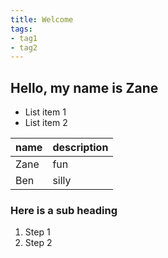 ```yaml
---
title: Welcome
tags:
- tag1
- tag2
---
```


## Hello, my name is Zane
* List item 1
* List item 2

name | description
-----|------------
Zane | fun
Ben  | silly

### Here is a sub heading

1. Step 1
2. Step 2
